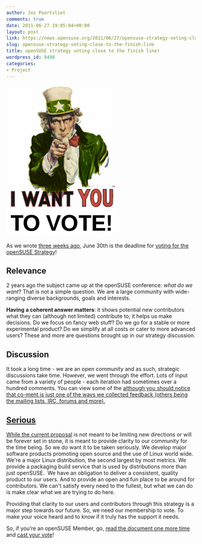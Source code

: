 ```yaml
---
author: Jos Poortvliet
comments: true
date: 2011-06-27 19:05:04+00:00
layout: post
link: https://news.opensuse.org/2011/06/27/opensuse-strategy-voting-close-to-the-finish-line/
slug: opensuse-strategy-voting-close-to-the-finish-line
title: openSUSE strategy voting close to the finish line!
wordpress_id: 9498
categories:
- Project
---
```


[![I want you to vote (green)](/wp-content/uploads/2011/06/i_want_you11.png)](//news.opensuse.org/2011/06/27/opensuse-strategy-voting-close-to-the-finish-line/i_want_you11-2/)

As we wrote [three weeks ago](//news.opensuse.org/2011/06/07/time-to-vote-on-the-opensuse-strategy/), June 30th is the deadline for [voting for the openSUSE Strategy](//bit.ly/kZaAC2)!


## Relevance


2 years ago the subject came up at the openSUSE conference: _what do we want_? That is not a simple question. We are a large community with wide-ranging diverse backgrounds, goals and interests.

**Having a coherent answer matters**: it shows potential new contributors what they can (although not limited) contribute to; it helps us make decisions. Do we focus on fancy web stuff? Do we go for a stable or more experimental product? Do we simplify at all costs or cater to more advanced users? These and more are questions brought up in our strategy discussion.


## <!-- more -->




## Discussion


It took a long time - we are an open community and as such, strategic discussions take time. However, we went through the effort. Lots of input came from a variety of people - each iteration had sometimes over a hundred comments. You can view some of the [ although you should notice that co-ment is just one of the ways we collected feedback (others being the mailing lists, IRC, forums and more).](https://lite.co-ment.com/text/lNPCgzeGHdV/history/)

[ ](https://lite.co-ment.com/text/lNPCgzeGHdV/history/)


## [Serious](https://lite.co-ment.com/text/lNPCgzeGHdV/history/)


[While the ](https://lite.co-ment.com/text/lNPCgzeGHdV/history/)[current proposal](//en.opensuse.org/openSUSE:Strategy) is not meant to be limiting new directions or will be forever set in  stone, it is meant to provide clarity to our community for the time being. So we do  want it to be taken seriously. We develop major software products promoting open source and the use of Linux world wide. We're a major Linux distribution, the  second largest by most metrics. We provide a packaging build service that is used by distributions more than just openSUSE.  We have an obligation to deliver a  consistent, quality product to our users. And to provide an open and fun  place to be around for contributors. We can't satisfy every need to the  fullest, but what we can do is make clear what we are trying to do  here.

Providing that clarity to our users and contributors through this strategy is a major step towards our future. So, we need our membership to vote. To make your voice heard and to know if it truly has the support it needs.

﻿So, if you’re an openSUSE Member, go, [read the document one more time](//en.opensuse.org/openSUSE:Strategy) and [cast your vote](//bit.ly/kZaAC2)!
